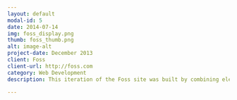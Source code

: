 ```yaml
---
layout: default
modal-id: 5
date: 2014-07-14
img: foss_display.png
thumb: foss_thumb.png
alt: image-alt
project-date: December 2013
client: Foss
client-url: http://foss.com
category: Web Development
description: This iteration of the Foss site was built by combining elements from two of their old sites, as well as adding new features and functionality. It was an exercise in efficiency by deciding what needed to scrapped and re-built to suit the new design and what code could be recycled in order to save development time.<p>Features include customized homepage background image accordion and interactive map with advanced sorting capabilities.</p>

---
```

